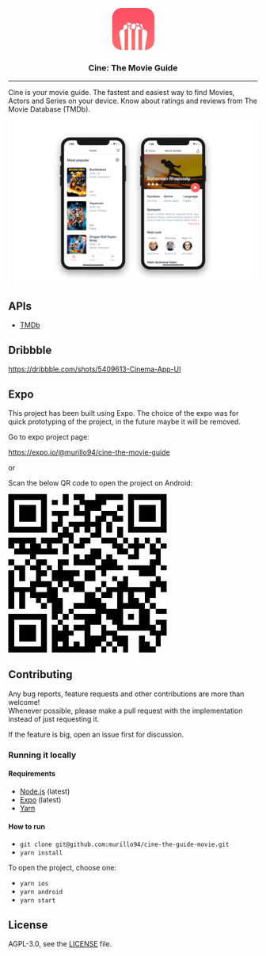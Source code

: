 <p align="center">
  <img alt="Cine: The Movie Guide" src="./app/assets/images/icon.png" height="85" width="85" />
  <h3 align="center">Cine: The Movie Guide</h3>
</p>

---

Cine is your movie guide. The fastest and easiest way to find Movies, Actors and Series on your device. Know about ratings and reviews from The Movie Database (TMDb).

![Cine: The Movie Guide](./resources/demo.png)

## APIs

- [TMDb](https://developers.themoviedb.org/3/getting-started/introduction)

## Dribbble

https://dribbble.com/shots/5409613-Cinema-App-UI

## Expo

This project has been built using Expo. The choice of the expo was for quick prototyping of the project, in the future maybe it will be removed.

Go to expo project page:

https://expo.io/@murillo94/cine-the-movie-guide

or

Scan the below QR code to open the project on Android:

![](./resources/qrcode.png)

## Contributing

Any bug reports, feature requests and other contributions are more than welcome! <br/>
Whenever possible, please make a pull request with the implementation instead of just requesting it.

If the feature is big, open an issue first for discussion.

### Running it locally

#### Requirements

- [Node.js](https://nodejs.org/) (latest)
- [Expo](https://expo.io/) (latest)
- [Yarn](https://yarnpkg.com/)

#### How to run

- `git clone git@github.com:murillo94/cine-the-guide-movie.git`
- `yarn install`

To open the project, choose one:

- `yarn ios`
- `yarn android`
- `yarn start`

## License

AGPL-3.0, see the [LICENSE](./LICENSE.md) file.
